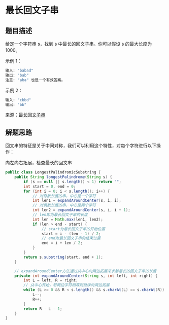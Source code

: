 # 最长回文子串

## 题目描述

给定一个字符串 s，找到 s 中最长的回文子串。你可以假设 s 的最大长度为 1000。

示例 1：

```bash
输入: "babad"
输出: "bab"
注意: "aba" 也是一个有效答案。
```


示例 2：

```bash
输入: "cbbd"
输出: "bb"
```

来源：[最长回文子串](https://leetcode-cn.com/problems/longest-palindromic-substring)

## 解题思路

回文串的特征是关于中间对称，我们可以利用这个特性，对每个字符进行以下操作：

向左向右拓展，检查最长的回文串

```java
public class LongestPalindromicSubstring {
    public String longestPalindrome(String s) {
        if (s == null || s.length() < 1) return "";
        int start = 0, end = 0;
        for (int i = 0; i < s.length(); i++) {
            // 对奇数长度的串，中心是一个字符
            int len1 = expandAroundCenter(s, i, i);
            // 对偶数长度的串，中心是两个字符
            int len2 = expandAroundCenter(s, i, i + 1);
            // len即为最长回文子串的长度
            int len = Math.max(len1, len2);
            if (len > end - start) {
                // start为最长回文子串的开始位置
                start = i - (len - 1) / 2;
                // end为最长回文子串的结束位置
                end = i + len / 2;
            }
        }
        return s.substring(start, end + 1);
    }

    // expandAroundCenter方法通过从中心向两边拓展来求解最长的回文子串的长度
    private int expandAroundCenter(String s, int left, int right) {
        int L = left, R = right;
        // 从中心开始，若两边字符相等则继续向两边拓展
        while (L >= 0 && R < s.length() && s.charAt(L) == s.charAt(R)) {
            L--;
            R++;
        }
        return R - L - 1;
    }
}
```

